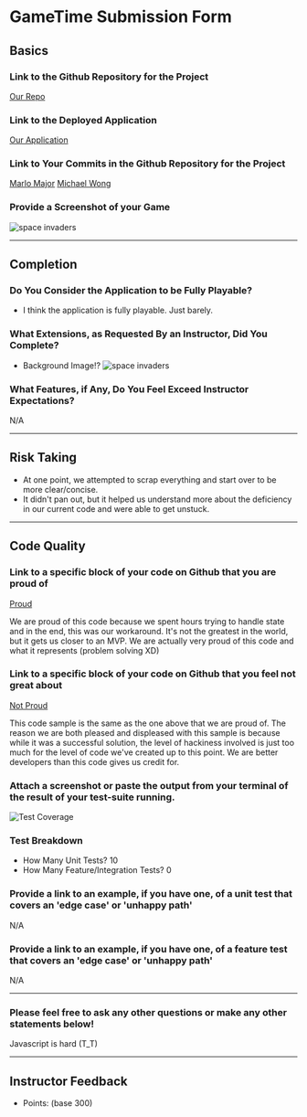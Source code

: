 # GameTime Submission Form

## Basics

### Link to the Github Repository for the Project
[Our Repo](https://github.com/marlomajor/gametime_js)

### Link to the Deployed Application
[Our Application](https://www.youtube.com/watch?v=N1eNW7GG_Q8)

### Link to Your Commits in the Github Repository for the Project
[Marlo Major](http://ericsteinborn.com/github-for-cats/img/typing.gif)
[Michael Wong](http://ericsteinborn.com/github-for-cats/img/typing.gif)

### Provide a Screenshot of your Game
![space invaders](http://imgur.com/53fsmSW)

---

## Completion

### Do You Consider the Application to be Fully Playable?

 - I think the application is fully playable. Just barely.

### What Extensions, as Requested By an Instructor, Did You Complete?

- Background Image!? 
![space invaders](http://imgur.com/53fsmSW)

### What Features, if Any, Do You Feel Exceed Instructor Expectations?

N/A

----

## Risk Taking

- At one point, we attempted to scrap everything and start over to be more clear/concise.
- It didn't pan out, but it helped us understand more about the deficiency in our current code and were able to get 
unstuck.

----

## Code Quality

### Link to a specific block of your code on Github that you are proud of
[Proud](https://github.com/marlomajor/gametime_js/blob/880baab9a390862a3764845a91fb5eda4572f881/lib/game.js#L74)

We are proud of this code because we spent hours trying to handle state and in
the end, this was our workaround. It's not the greatest in the world, but it 
gets us closer to an MVP. We are actually very proud of this code and what it
represents (problem solving XD)

### Link to a specific block of your code on Github that you feel not great about
[Not Proud](https://github.com/marlomajor/gametime_js/blob/880baab9a390862a3764845a91fb5eda4572f881/lib/game.js#L74)

This code sample is the same as the one above that we are proud of. The reason 
we are both pleased and displeased with this sample is because while it was a 
successful solution, the level of hackiness involved is just too much for the 
level of code we've created up to this point. We are better developers than 
this code gives us credit for.

### Attach a screenshot or paste the output from your terminal of the result of your test-suite running.

![Test Coverage](http://imgur.com/VNmgYly)

### Test Breakdown

- How Many Unit Tests? 10
- How Many Feature/Integration Tests? 0

### Provide a link to an example, if you have one, of a unit test that covers an 'edge case' or 'unhappy path'

N/A

### Provide a link to an example, if you have one, of a feature test that covers an 'edge case' or 'unhappy path'

N/A

-----

### Please feel free to ask any other questions or make any other statements below!

Javascript is hard (T_T)

-----

## Instructor Feedback

- Points: (base 300)
